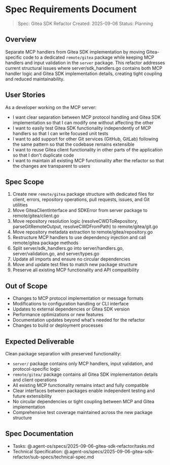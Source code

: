 # Spec Requirements Document

> Spec: Gitea SDK Refactor
> Created: 2025-09-06
> Status: Planning

## Overview

Separate MCP handlers from Gitea SDK implementation by moving Gitea-specific code to a dedicated `remote/gitea` package while keeping MCP handlers and input validation in the `server` package. This refactor addresses current structural issues where server/sdk_handlers.go contains both MCP handler logic and Gitea SDK implementation details, creating tight coupling and reduced maintainability.

## User Stories

As a developer working on the MCP server:
- I want clear separation between MCP protocol handling and Gitea SDK implementation so that I can modify one without affecting the other
- I want to easily test Gitea SDK functionality independently of MCP handlers so that I can write focused unit tests
- I want to add support for other Git services (GitHub, GitLab) following the same pattern so that the codebase remains extensible
- I want to reuse Gitea client functionality in other parts of the application so that I don't duplicate code
- I want to maintain all existing MCP functionality after the refactor so that the changes are transparent to users

## Spec Scope

1. Create new `remote/gitea` package structure with dedicated files for client, errors, repository operations, pull requests, issues, and Git utilities
2. Move GiteaClientInterface and SDKError from server package to remote/gitea/client.go
3. Move repository resolution logic (resolveCWDToRepository, parseGitRemoteOutput, resolveCWDFromPath) to remote/gitea/git.go
4. Move repository metadata extraction to remote/gitea/repository.go
5. Restructure MCP handlers to use dependency injection and call remote/gitea package methods
6. Split server/sdk_handlers.go into server/handlers.go, server/validation.go, and server/types.go
7. Update all imports and ensure no circular dependencies
8. Move and update test files to match new package structure
9. Preserve all existing MCP functionality and API compatibility

## Out of Scope

- Changes to MCP protocol implementation or message formats
- Modifications to configuration handling or CLI interface
- Updates to external dependencies or Gitea SDK version
- Performance optimizations or new features
- Documentation updates beyond what's needed for the refactor
- Changes to build or deployment processes

## Expected Deliverable

Clean package separation with preserved functionality:
- `server/` package contains only MCP handlers, input validation, and protocol-specific logic
- `remote/gitea/` package contains all Gitea SDK implementation details and client operations
- All existing MCP functionality remains intact and fully compatible
- Clear interfaces between packages enable independent testing and future extensibility
- No circular dependencies or tight coupling between MCP and Gitea implementation
- Comprehensive test coverage maintained across the new package structure

## Spec Documentation

- Tasks: @.agent-os/specs/2025-09-06-gitea-sdk-refactor/tasks.md
- Technical Specification: @.agent-os/specs/2025-09-06-gitea-sdk-refactor/sub-specs/technical-spec.md